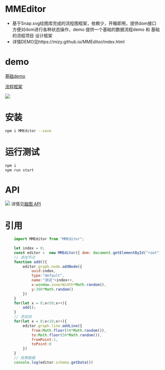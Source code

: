 # MMEditor
* 基于Snap.svg绘图库完成的流程图框架，依赖少，开箱即用，提供dom接口方便对dom进行各种状态操作，demo 提供一个基础的数据流程demo 和 基础的流程项目 设计框架
* 详情DEMO见https://mizy.github.io/MMEditor/index.html 

# demo

[基础demo](https://mizy.github.io/MMEditor/dist/basic.html)

[流程框架](https://mizy.github.io/MMEditor/dist/index.html)

![](https://raw.githubusercontent.com/mizy/MMEditor/master/snapshot.png)

# 安装
```sh
npm i MMEditor --save
```
 
# 运行测试
``` sh
npm i
npm run start
```

# API

![](https://raw.githubusercontent.com/mizy/MMEditor/master/MMEditor.png)
详情见[脑图 API](http://naotu.baidu.com/file/1dd5c0ff16911b44ca80ab25424908d0?token=b0b597b3b04dedb2)
 
# 引用
```javascript
	import MMEditor from "MMEditor";
	
	let index = 0;
	const editor =  new MMEditor({ dom: document.getElementById("root")});
	// 添加节点
	function add(){
		editor.graph.node.addNode({
			uuid:index,
			type:"default",
			name:"测试"+index++,
			x:window.innerWidth*Math.random(),
			y:300*Math.random()
		})
	}
	for(let x = 0;x<50;x++){
		add();
	}
	// 添加线
	for(let x = 0;x<10;x++){
		editor.graph.line.addLine({
			from:Math.floor(50*Math.random()),
			to:Math.floor(50*Math.random()),
			fromPoint:1,
			toPoint:0
		})
	}
	// 结果数据
	console.log(editor.schema.getData())
```
